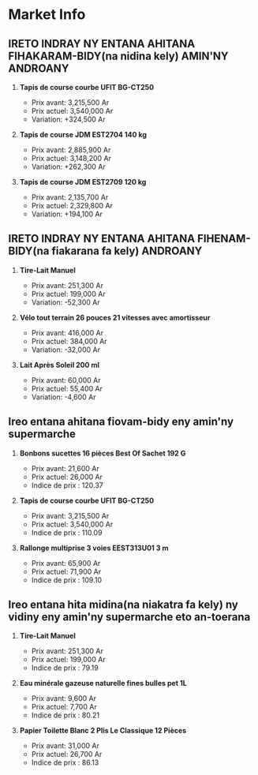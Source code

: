 # Market Info

## IRETO INDRAY NY ENTANA AHITANA FIHAKARAM-BIDY(na nidina kely) AMIN'NY ANDROANY

1. **Tapis de course courbe UFIT BG-CT250**
   - Prix avant: 3,215,500 Ar
   - Prix actuel: 3,540,000 Ar
   - Variation: +324,500 Ar

2. **Tapis de course JDM EST2704 140 kg**
   - Prix avant: 2,885,900 Ar
   - Prix actuel: 3,148,200 Ar
   - Variation: +262,300 Ar

3. **Tapis de course JDM EST2709 120 kg**
   - Prix avant: 2,135,700 Ar
   - Prix actuel: 2,329,800 Ar
   - Variation: +194,100 Ar

## IRETO INDRAY NY ENTANA AHITANA FIHENAM-BIDY(na fiakarana fa kely) ANDROANY

1. **Tire-Lait Manuel**
   - Prix avant: 251,300 Ar
   - Prix actuel: 199,000 Ar
   - Variation: -52,300 Ar

2. **Vélo tout terrain 26 pouces 21 vitesses avec amortisseur**
   - Prix avant: 416,000 Ar
   - Prix actuel: 384,000 Ar
   - Variation: -32,000 Ar

3. **Lait Après Soleil 200 ml**
   - Prix avant: 60,000 Ar
   - Prix actuel: 55,400 Ar
   - Variation: -4,600 Ar

## Ireo entana ahitana fiovam-bidy eny amin'ny supermarche

1. **Bonbons sucettes 16 pièces Best Of Sachet 192 G**
   - Prix avant: 21,600 Ar
   - Prix actuel: 26,000 Ar
   - Indice de prix : 120.37

2. **Tapis de course courbe UFIT BG-CT250**
   - Prix avant: 3,215,500 Ar
   - Prix actuel: 3,540,000 Ar
   - Indice de prix : 110.09

3. **Rallonge multiprise 3 voies EEST313U01 3 m**
   - Prix avant: 65,900 Ar
   - Prix actuel: 71,900 Ar
   - Indice de prix : 109.10

## Ireo entana hita midina(na niakatra fa kely) ny vidiny eny amin'ny supermarche eto an-toerana

1. **Tire-Lait Manuel**
   - Prix avant: 251,300 Ar
   - Prix actuel: 199,000 Ar
   - Indice de prix : 79.19

2. **Eau minérale gazeuse naturelle fines bulles pet 1L**
   - Prix avant: 9,600 Ar
   - Prix actuel: 7,700 Ar
   - Indice de prix : 80.21

3. **Papier Toilette Blanc 2 Plis Le Classique 12 Pièces**
   - Prix avant: 31,000 Ar
   - Prix actuel: 26,700 Ar
   - Indice de prix : 86.13

